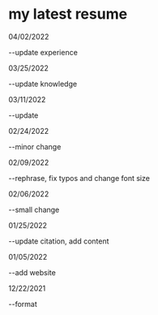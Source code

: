# my latest resume
04/02/2022

--update experience

03/25/2022

--update knowledge

03/11/2022

--update

02/24/2022

--minor change

02/09/2022

--rephrase, fix typos and change font size

02/06/2022

--small change

01/25/2022

--update citation, add content

01/05/2022

--add website

12/22/2021

--format


